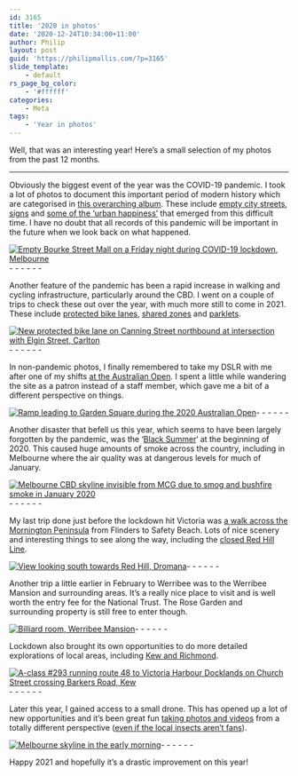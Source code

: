 ```yaml
---
id: 3165
title: '2020 in photos'
date: '2020-12-24T10:34:00+11:00'
author: Philip
layout: post
guid: 'https://philipmallis.com/?p=3165'
slide_template:
    - default
rs_page_bg_color:
    - '#ffffff'
categories:
    - Meta
tags:
    - 'Year in photos'
---
```


Well, that was an interesting year! Here’s a small selection of my photos from the past 12 months.

- - - - - -

Obviously the biggest event of the year was the COVID-19 pandemic. I took a lot of photos to document this important period of modern history which are categorised in [this overarching album](https://www.flickr.com/photos/philipmallis/albums/72157713638884971). These include [empty city streets](https://www.flickr.com/photos/philipmallis/49703330832/in/album-72157713638884971/), [signs](https://www.flickr.com/photos/philipmallis/49889932967/in/album-72157713638884971/) and [some of the ‘urban happiness’](https://www.flickr.com/photos/philipmallis/50523286496/in/album-72157713638884971/) that emerged from this difficult time. I have no doubt that all records of this pandemic will be important in the future when we look back on what happened.

[![Empty Bourke Street Mall on a Friday night during COVID-19 lockdown, Melbourne](https://live.staticflickr.com/65535/50515989772_6a99152fbc_z.jpg)](https://www.flickr.com/photos/philipmallis/50515989772/in/album-72157713638884971/ "Empty Bourke Street Mall on a Friday night during COVID-19 lockdown, Melbourne")<script async="" charset="utf-8" src="//embedr.flickr.com/assets/client-code.js"></script>- - - - - -

Another feature of the pandemic has been a rapid increase in walking and cycling infrastructure, particularly around the CBD. I went on a couple of trips to check these out over the year, with much more still to come in 2021. These include [protected bike lanes](https://www.flickr.com/photos/philipmallis/50515818701/in/album-72157713638884971/), [shared zones](https://www.flickr.com/photos/philipmallis/50591884281/in/album-72157713638884971/) and [parklets](https://www.flickr.com/photos/philipmallis/50515823961/in/album-72157713638884971/).

[![New protected bike lane on Canning Street northbound at intersection with Elgin Street, Carlton](https://live.staticflickr.com/65535/50515992282_bb014562d7_z.jpg)](https://www.flickr.com/photos/philipmallis/50515992282/in/album-72157713638884971/ "New protected bike lane on Canning Street northbound at intersection with Elgin Street, Carlton")<script async="" charset="utf-8" src="//embedr.flickr.com/assets/client-code.js"></script>- - - - - -

In non-pandemic photos, I finally remembered to take my DSLR with me after one of my shifts [at the Australian Open](https://www.flickr.com/photos/philipmallis/albums/72157712838165568). I spent a little while wandering the site as a patron instead of a staff member, which gave me a bit of a different perspective on things.

[![Ramp leading to Garden Square during the 2020 Australian Open](https://live.staticflickr.com/65535/49441676753_425db5e725_z.jpg)](https://www.flickr.com/photos/philipmallis/49441676753/in/album-72157712838165568/ "Ramp leading to Garden Square during the 2020 Australian Open")<script async="" charset="utf-8" src="//embedr.flickr.com/assets/client-code.js"></script>- - - - - -

Another disaster that befell us this year, which seems to have been largely forgotten by the pandemic, was the ‘[Black Summer](https://en.wikipedia.org/wiki/2019%E2%80%9320_Australian_bushfire_season "https://en.wikipedia.org/wiki/2019%E2%80%9320_Australian_bushfire_season")‘ at the beginning of 2020. This caused huge amounts of smoke across the country, including in Melbourne where the air quality was at dangerous levels for much of January.

[![Melbourne CBD skyline invisible from MCG due to smog and bushfire smoke in January 2020](https://live.staticflickr.com/65535/49829097221_cb2fff9e85_z.jpg)](https://www.flickr.com/photos/philipmallis/49829097221/ "Melbourne CBD skyline invisible from MCG due to smog and bushfire smoke in January 2020")<script async="" charset="utf-8" src="//embedr.flickr.com/assets/client-code.js"></script>- - - - - -

My last trip done just before the lockdown hit Victoria was [a walk across the Mornington Peninsula](https://www.flickr.com/photos/philipmallis/albums/72157715037859053) from Flinders to Safety Beach. Lots of nice scenery and interesting things to see along the way, including the [closed Red Hill Line](https://www.flickr.com/photos/philipmallis/50095776962/in/album-72157715037859053/).

[![View looking south towards Red Hill, Dromana](https://live.staticflickr.com/65535/50094969438_c8db7137ec_z.jpg)](https://www.flickr.com/photos/philipmallis/50094969438/in/album-72157715037859053/ "View looking south towards Red Hill, Dromana")<script async="" charset="utf-8" src="//embedr.flickr.com/assets/client-code.js"></script>- - - - - -

Another trip a little earlier in February to Werribee was to the Werribee Mansion and surrounding areas. It’s a really nice place to visit and is well worth the entry fee for the National Trust. The Rose Garden and surrounding property is still free to enter though.

[![Billiard room, Werribee Mansion](https://live.staticflickr.com/65535/49485990083_d34623582e_z.jpg)](https://www.flickr.com/photos/philipmallis/49485990083/in/album-72157712966068481/ "Billiard room, Werribee Mansion")<script async="" charset="utf-8" src="//embedr.flickr.com/assets/client-code.js"></script>- - - - - -

Lockdown also brought its own opportunities to do more detailed explorations of local areas, including [Kew and Richmond](https://www.flickr.com/photos/philipmallis/albums/72157715431866403).

[![A-class #293 running route 48 to Victoria Harbour Docklands on Church Street crossing Barkers Road, Kew](https://live.staticflickr.com/65535/50209704001_80e749d55d_z.jpg)](https://www.flickr.com/photos/philipmallis/50209704001/in/album-72157715431866403/ "A-class #293 running route 48 to Victoria Harbour Docklands on Church Street crossing Barkers Road, Kew")<script async="" charset="utf-8" src="//embedr.flickr.com/assets/client-code.js"></script>- - - - - -

Later this year, I gained access to a small drone. This has opened up a lot of new opportunities and it’s been great fun [taking photos and videos](https://www.flickr.com/photos/philipmallis/albums/72157716933545706 "https://www.flickr.com/photos/philipmallis/albums/72157716933545706") from a totally different perspective ([even if the local insects aren’t fans](https://www.youtube.com/watch?v=5sYEzzj_qDA "https://www.youtube.com/watch?v=5sYEzzj_qDA")).

[![Melbourne skyline in the early morning](https://live.staticflickr.com/65535/50630778146_7d219deaf7_z.jpg)](https://www.flickr.com/photos/philipmallis/50630778146/in/album-72157716933545706/ "Melbourne skyline in the early morning")<script async="" charset="utf-8" src="//embedr.flickr.com/assets/client-code.js"></script>- - - - - -

Happy 2021 and hopefully it’s a drastic improvement on this year!